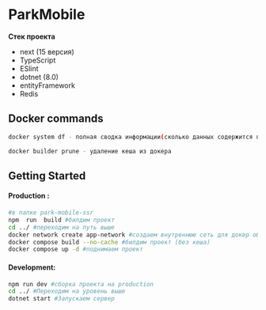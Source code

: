 # ParkMobile
**Стек проекта**
- next (15 версия)
- TypeScript
- ESlint
- dotnet (8.0) 
- entityFramework
- Redis


## Docker commands
```bash
docker system df - полная сводка информации(сколько данных содержится по докеру)

docker builder prune - удаление кеша из докера
```
  

## Getting Started
#### Production :
```bash
#в папке park-mobile-ssr
npm  run  build #билдим проект
cd ../ #переходим на путь выше
docker network create app-network #создаем внутреннюю сеть для докер образов
docker compose build --no-cache #билдим проект (без кеша)
docker compose up -d #поднимаем проект
```
#### Development:
```bash
npm run dev #сборка проекта на production
cd ../ #Переходим на уровень выше
dotnet start #Запускаем сервер
```
